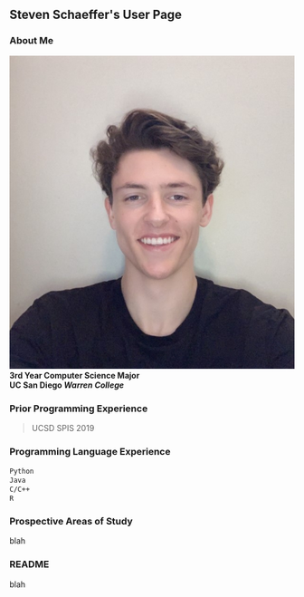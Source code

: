 ## Steven Schaeffer's User Page

### About Me
![Steven Schaeffer's Profile Picture](./images/pfp.jpg)
\
__3rd Year Computer Science Major__
\
__UC San Diego *Warren College*__

### Prior Programming Experience
> UCSD SPIS 2019

### Programming Language Experience
```
Python
Java
C/C++
R
```

### Prospective Areas of Study
blah

### README
blah